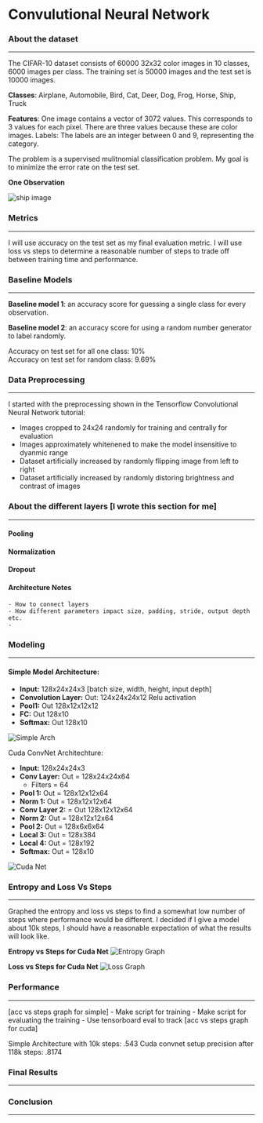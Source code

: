 # Convulutional Neural Network

### About the dataset

*****

The CIFAR-10 dataset consists of 60000 32x32 color images in 10 classes, 6000 images per class. The training set is 50000 images and the test set is 10000 images. 

**Classes**: Airplane, Automobile, Bird, Cat, Deer, Dog, Frog, Horse, Ship, Truck

**Features**: One image contains a vector of 3072 values. This corresponds to 3 values for each pixel. There are three values because these are color images.
Labels: The labels are an integer between 0 and 9, representing the category.

The problem is a supervised mulitnomial classification problem. My goal is to minimize the error rate on the test set.

**One Observation**

![ship image](images/ViewOneObservation.PNG)

### Metrics

*****

I will use accuracy on the test set as my final evaluation metric. I will use loss vs steps to determine a reasonable number of steps to trade off between training time and performance.

### Baseline Models

*****

**Baseline model 1**: an accuracy score for guessing a single class for every observation.

**Baseline model 2**: an accuracy score for using a random number generator to label randomly.

Accuracy on test set for all one class: 10%</br>
Accuracy on test set for random class: 9.69%

### Data Preprocessing

***** 

I started with the preprocessing shown in the Tensorflow Convolutional Neural Network tutorial:
* Images cropped to 24x24 randomly for training and centrally for evaluation
* Images approximately whitenened to make the model insensitive to dyanmic range
* Dataset artificially increased by randomly flipping image from left to right
* Dataset artificially increased by randomly distoring brightness and contrast of images

### About the different layers [I wrote this section for me]

*****

#### Pooling

#### Normalization

#### Dropout

#### Architecture Notes
	- How to connect layers
	- How different parameters impact size, padding, stride, output depth etc.
	- 
### Modeling

*****

#### Simple Model Architecture:
- **Input:**  128x24x24x3 [batch size, width, height, input depth]
- **Convolution Layer:** Out: 124x24x24x12 Relu activation
- **Pool1:** Out 128x12x12x12
- **FC:** Out 128x10
- **Softmax:** Out 128x10

![Simple Arch](images/SimpleArch.png)

Cuda ConvNet Architechture:
- **Input:** 128x24x24x3 
- **Conv Layer:** Out = 128x24x24x64
	- Filters = 64
- **Pool 1:** Out = 128x12x12x64
- **Norm 1:** Out = 128x12x12x64
- **Conv Layer 2:** = Out 128x12x12x64
- **Norm 2:** Out = 128x12x12x64
- **Pool 2:** Out = 128x6x6x64
- **Local 3:** Out = 128x384
- **Local 4:** Out = 128x192
- **Softmax:** Out = 128x10 

![Cuda Net](images/CudaNet.png)

### Entropy and Loss Vs Steps

*****

Graphed the entropy and loss vs steps to find a somewhat low number of steps where performance would be different. I decided if I give a model about 10k steps, I should have a reasonable expectation of what the results will look like. 

**Entropy vs Steps for Cuda Net**
![Entropy Graph](images/EntropyGraph.PNG)

**Loss vs Steps for Cuda Net**
![Loss Graph](images/TotalLossGraph.PNG)

### Performance

*****

[acc vs steps graph for simple]
	- Make script for training
	- Make script for evaluating the training 
	- Use tensorboard eval to track 
[acc vs steps graph for cuda]

Simple Architecture with 10k steps: .543
Cuda convnet setup precision after 118k steps: .8174

### Final Results

*****

### Conclusion

*****
